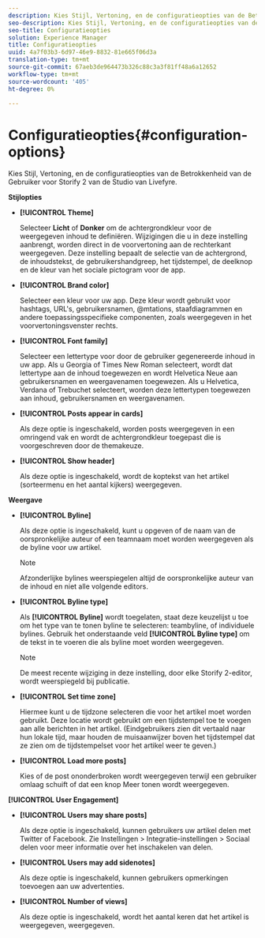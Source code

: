 ```yaml
---
description: Kies Stijl, Vertoning, en de configuratieopties van de Betrokkenheid van de Gebruiker voor Storify 2 van de Studio van Livefyre.
seo-description: Kies Stijl, Vertoning, en de configuratieopties van de Betrokkenheid van de Gebruiker voor Storify 2 van de Studio van Livefyre.
seo-title: Configuratieopties
solution: Experience Manager
title: Configuratieopties
uuid: 4a7f03b3-6d97-46e9-8832-81e665f06d3a
translation-type: tm+mt
source-git-commit: 67aeb3de964473b326c88c3a3f81ff48a6a12652
workflow-type: tm+mt
source-wordcount: '405'
ht-degree: 0%

---
```



# Configuratieopties{#configuration-options}

Kies Stijl, Vertoning, en de configuratieopties van de Betrokkenheid van de Gebruiker voor Storify 2 van de Studio van Livefyre.

**Stijlopties**

* **[!UICONTROL Theme]**

   Selecteer **Licht** of **Donker** om de achtergrondkleur voor de weergegeven inhoud te definiëren. Wijzigingen die u in deze instelling aanbrengt, worden direct in de voorvertoning aan de rechterkant weergegeven. Deze instelling bepaalt de selectie van de achtergrond, de inhoudstekst, de gebruikershandgreep, het tijdstempel, de deelknop en de kleur van het sociale pictogram voor de app.

* **[!UICONTROL Brand color]**

   Selecteer een kleur voor uw app. Deze kleur wordt gebruikt voor hashtags, URL&#39;s, gebruikersnamen, @mtations, staafdiagrammen en andere toepassingsspecifieke componenten, zoals weergegeven in het voorvertoningsvenster rechts.

* **[!UICONTROL Font family]**

   Selecteer een lettertype voor door de gebruiker gegenereerde inhoud in uw app. Als u Georgia of Times New Roman selecteert, wordt dat lettertype aan de inhoud toegewezen en wordt Helvetica Neue aan gebruikersnamen en weergavenamen toegewezen. Als u Helvetica, Verdana of Trebuchet selecteert, worden deze lettertypen toegewezen aan inhoud, gebruikersnamen en weergavenamen.

* **[!UICONTROL Posts appear in cards]**

   Als deze optie is ingeschakeld, worden posts weergegeven in een omringend vak en wordt de achtergrondkleur toegepast die is voorgeschreven door de themakeuze.

* **[!UICONTROL Show header]**

   Als deze optie is ingeschakeld, wordt de koptekst van het artikel (sorteermenu en het aantal kijkers) weergegeven.

**Weergave**

* **[!UICONTROL Byline]**

   Als deze optie is ingeschakeld, kunt u opgeven of de naam van de oorspronkelijke auteur of een teamnaam moet worden weergegeven als de byline voor uw artikel.

   >[!NOTE]
   >
   >Afzonderlijke bylines weerspiegelen altijd de oorspronkelijke auteur van de inhoud en niet alle volgende editors.

* **[!UICONTROL Byline type]**

   Als **[!UICONTROL Byline]** wordt toegelaten, staat deze keuzelijst u toe om het type van te tonen byline te selecteren: teambyline, of individuele bylines. Gebruik het onderstaande veld **[!UICONTROL Byline type]** om de tekst in te voeren die als byline moet worden weergegeven.

   >[!NOTE]
   >
   >De meest recente wijziging in deze instelling, door elke Storify 2-editor, wordt weerspiegeld bij publicatie.

* **[!UICONTROL Set time zone]**

   Hiermee kunt u de tijdzone selecteren die voor het artikel moet worden gebruikt. Deze locatie wordt gebruikt om een tijdstempel toe te voegen aan alle berichten in het artikel. (Eindgebruikers zien dit vertaald naar hun lokale tijd, maar houden de muisaanwijzer boven het tijdstempel dat ze zien om de tijdstempelset voor het artikel weer te geven.)

* **[!UICONTROL Load more posts]**

   Kies of de post ononderbroken wordt weergegeven terwijl een gebruiker omlaag schuift of dat een knop Meer tonen wordt weergegeven.

**[!UICONTROL User Engagement]**

* **[!UICONTROL Users may share posts]**

   Als deze optie is ingeschakeld, kunnen gebruikers uw artikel delen met Twitter of Facebook. Zie Instellingen > Integratie-instellingen > Sociaal delen voor meer informatie over het inschakelen van delen.

* **[!UICONTROL Users may add sidenotes]**

   Als deze optie is ingeschakeld, kunnen gebruikers opmerkingen toevoegen aan uw advertenties.

* **[!UICONTROL Number of views]**

   Als deze optie is ingeschakeld, wordt het aantal keren dat het artikel is weergegeven, weergegeven.

